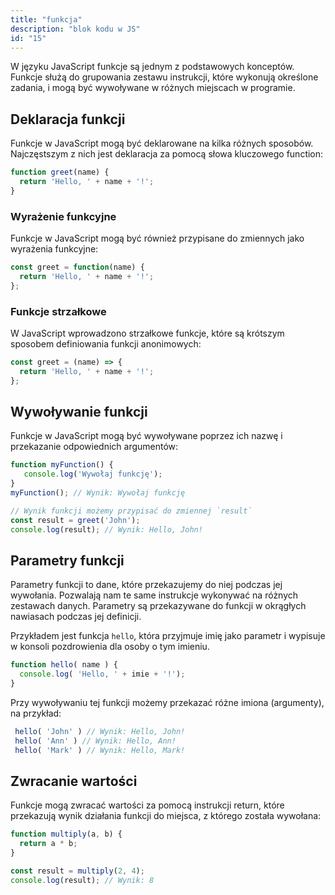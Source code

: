 ```yaml
---
title: "funkcja"
description: "blok kodu w JS"
id: "15"
---
```


W języku JavaScript funkcje są jednym z podstawowych konceptów. Funkcje służą do grupowania zestawu instrukcji, które wykonują określone zadania, i mogą być wywoływane w różnych miejscach w programie.


## Deklaracja funkcji

Funkcje w JavaScript mogą być deklarowane na kilka różnych sposobów. Najczęstszym z nich jest deklaracja za pomocą słowa kluczowego function:
```js
function greet(name) {
  return 'Hello, ' + name + '!';
}
```
### Wyrażenie funkcyjne
Funkcje w JavaScript mogą być również przypisane do zmiennych jako wyrażenia funkcyjne:
```js
const greet = function(name) {
  return 'Hello, ' + name + '!';
};
```

### Funkcje strzałkowe
W JavaScript wprowadzono strzałkowe funkcje, które są krótszym sposobem definiowania funkcji anonimowych:

```js
const greet = (name) => {
  return 'Hello, ' + name + '!';
};
```

## Wywoływanie funkcji
Funkcje w JavaScript mogą być wywoływane poprzez ich nazwę i przekazanie odpowiednich argumentów:
```js
function myFunction() {
   console.log('Wywołaj funkcję');
}
myFunction(); // Wynik: Wywołaj funkcję

// Wynik funkcji możemy przypisać do zmiennej `result`
const result = greet('John');
console.log(result); // Wynik: Hello, John!
```


## Parametry funkcji

Parametry funkcji to dane, które przekazujemy do niej podczas jej wywołania. Pozwalają nam te same instrukcje wykonywać na różnych zestawach danych. Parametry są przekazywane do funkcji w okrągłych nawiasach podczas jej definicji.

Przykładem jest funkcja `hello`, która przyjmuje imię jako parametr i wypisuje w konsoli pozdrowienia dla osoby o tym imieniu.
```js
function hello( name ) {
  console.log( 'Hello, ' + imie + '!'); 
}
```


Przy wywoływaniu tej funkcji możemy przekazać różne imiona (argumenty), na przykład:

```js
 hello( 'John' ) // Wynik: Hello, John!
 hello( 'Ann' ) // Wynik: Hello, Ann!
 hello( 'Mark' ) // Wynik: Hello, Mark!
```

## Zwracanie wartości

Funkcje mogą zwracać wartości za pomocą instrukcji return, które przekazują wynik działania funkcji do miejsca, z którego została wywołana:

```js
function multiply(a, b) {
  return a * b;
}

const result = multiply(2, 4);
console.log(result); // Wynik: 8
```